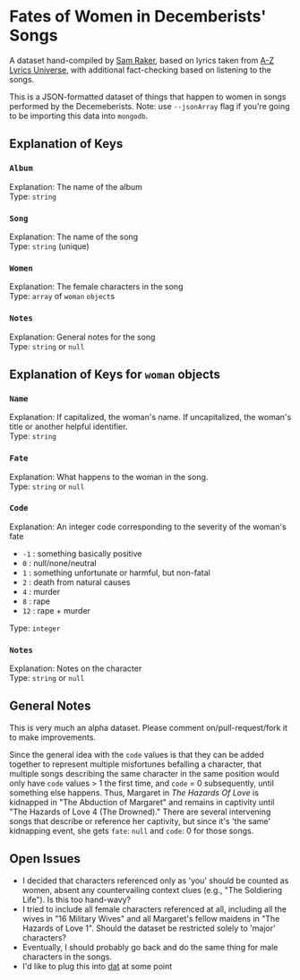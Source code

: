 # Fates of Women in Decemberists' Songs
A dataset hand-compiled by [Sam Raker](http://samraker.com/), based on lyrics taken from [A-Z Lyrics Universe](http://www.azlyrics.com/d/decemberists.html),
with additional fact-checking based on listening to the songs.


This is a JSON-formatted dataset of things that happen to women in songs performed by the Decemeberists.
Note: use `--jsonArray` flag if you're going to be importing this data into `mongodb`.

## Explanation of Keys
### `Album`  
Explanation: The name of the album  
Type: `string`

### `Song`
Explanation: The name of the song  
Type: `string` (unique)

### `Women`
Explanation: The female characters in the song  
Type: `array` of `woman` `object`s

### `Notes`
Explanation: General notes for the song  
Type: `string` or `null`

## Explanation of Keys for `woman` objects
### `Name`
Explanation: If capitalized, the woman's name. If uncapitalized, the woman's title or another helpful identifier.  
Type: `string`

### `Fate`
Explanation: What happens to the woman in the song.  
Type: `string` or `null`

### `Code`
Explanation: An integer code corresponding to the severity of the woman's fate  

  * `-1` : something basically positive
  * `0` : null/none/neutral
  * `1` : something unfortunate or harmful, but non-fatal
  * `2` : death from natural causes
  * `4` : murder
  * `8` : rape
  * `12` : rape + murder  

Type: `integer`

### `Notes`
Explanation: Notes on the character  
Type: `string` or `null`


## General Notes
This is very much an alpha dataset. Please comment on/pull-request/fork it to make improvements.

Since the general idea with the `code` values is that they can be added together to represent multiple misfortunes befalling a character, that multiple songs describing the same character in the same position would only have `code` values > 1 the first time, and `code` = 0 subsequently, until something else happens. Thus, Margaret in *The Hazards Of Love* is kidnapped in "The Abduction of Margaret" and remains in captivity until "The Hazards of Love 4 (The Drowned)." There are several intervening songs that describe or reference her captivity, but since it's 'the same' kidnapping event, she gets `fate`: `null` and `code`: 0 for those songs.


## Open Issues
* I decided that characters referenced only as 'you' should be counted as women, absent any countervailing context clues (e.g., "The Soldiering Life"). Is this too hand-wavy?
* I tried to include all female characters referenced at all, including all the wives in "16 Military Wives" and all Margaret's fellow maidens in "The Hazards of Love 1". Should the dataset be restricted solely to 'major' characters?
* Eventually, I should probably go back and do the same thing for male characters in the songs.
* I'd like to plug this into [dat](https://github.com/maxogden/dat) at some point

